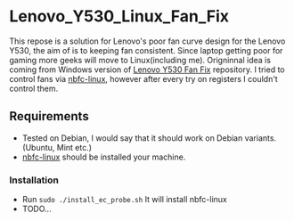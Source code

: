 # Lenovo_Y530_Linux_Fan_Fix
This repose is a solution for Lenovo's poor fan curve design for the Lenovo Y530, the aim of is to keeping fan consistent.
Since laptop getting poor for gaming more geeks will move to Linux(including me). 
Origninnal idea is coming from Windows version of [Lenovo Y530 Fan Fix](https://github.com/RaulPetr/Lenovo-Y530-Fan-Fix) repository.
I tried to control fans via [nbfc-linux](https://github.com/nbfc-linux/nbfc-linux), however after every try on registers I couldn't control them.

## Requirements
  - Tested on Debian, I would say that it should work on Debian variants.(Ubuntu, Mint etc.)
  - [nbfc-linux](https://github.com/nbfc-linux/nbfc-linux) should be installed your machine.

### Installation
   - Run `sudo ./install_ec_probe.sh` It will install nbfc-linux
   - TODO...
